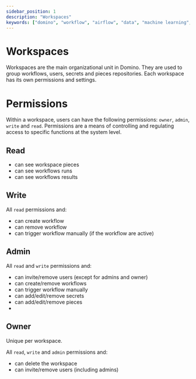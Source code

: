 ```yaml
---
sidebar_position: 1
description: "Workspaces"
keywords: ["domino", "workflow", "airflow", "data", "machine learning", "ml", "data science", "data engineering", "dataops", "mlops", "devops", "kubernetes", "k8s", "helm", "python", "react", "typescript", "fastapi", "gitops", "docker", "github", "artifacthub", "pypi", "pip", "kind", "open source", "oss", "low code", "no code", "automation", "versio control", "collaboration", "monitoring", "orchestration", "data pipeline", "secrets"]
---
```




# Workspaces

Workspaces are the main organizational unit in Domino. They are used to group workflows, users, secrets and pieces repositories. Each workspace has its own permissions and settings.


# Permissions
Within a workspace, users can have the following permissions: `owner`, `admin`, `write` and `read`. Permissions are a means of controlling and regulating access to specific functions at the system level.

## Read

  * can see workspace pieces
  * can see workflows runs
  * can see workflows results

## Write

All `read` permissions and:

* can create workflow
* can remove workflow
* can trigger workflow manually (if the workflow are active)

## Admin

All `read` and `write` permissions and:

* can invite/remove users (except for admins and owner)
* can create/remove workflows
* can trigger workflow manually
* can add/edit/remove secrets
* can add/edit/remove pieces
*
## Owner

Unique per workspace.

All `read`, `write` and `admin` permissions and:

* can delete the workspace
* can invite/remove users (including admins)
